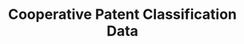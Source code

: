 ---
bigquery: https://console.cloud.google.com/bigquery?p=patents-public-data&d=cpc&page=dataset
citation: '“Cooperative Patent Classification” by the EPO and USPTO, for public use. '
contributors: EPO, USPTO
cost: None
description: Cooperative Patent Classification Data contains the scheme and definitions
  of the Cooperative Patent Classification system for classifying patent documents.
  The CPC is the result of a partnership between the EPO and the USPTO in their joint
  effort to develop a common, internationally compatible classification system for
  technical documents, in particular patent publications, which will be used by both
  offices in the patent granting process
documentation: https://www.cooperativepatentclassification.org/cpcSchemeAndDefinitions
last_edit: Mon, 04 Apr 2022 19:07:06 GMT
location: https://www.cooperativepatentclassification.org/index
maintained_by: USPTO, EPO
schema_fields: '[''level'', ''date_revised'', ''application_references'', ''not_allocatable'',
  ''titleFull'', ''title_part'', ''parents'', ''informativeReferences'', ''applicationReferences'',
  ''notAllocatable'', ''child_groups'', ''residualReferences'', ''informative_references'',
  ''glossary'', ''children'', ''childGroups'', ''residual_references'', ''breakdownCode'',
  ''additional_only'', ''title_full'', ''sizeCache'', ''symbol'', ''limiting_references'',
  ''titlePart'', ''status'', ''synonyms'', ''ipcConcordant'', ''limitingReferences'',
  ''dateRevised'', ''definition'', ''ipc_concordant'', ''breakdown_code'']'
shortname: cooperative_patent_classification
tags:
- patents
- science
title: Cooperative Patent Classification Data
uuid: 984374a7-16e9-4b35-9445-458daceb01bf
---